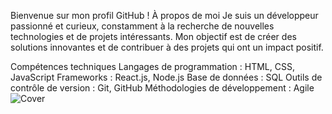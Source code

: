 Bienvenue sur mon profil GitHub !
À propos de moi
Je suis un développeur passionné et curieux, constamment à la recherche de nouvelles technologies et de projets intéressants. Mon objectif est de créer des solutions innovantes et de contribuer à des projets qui ont un impact positif.

Compétences techniques
Langages de programmation : HTML, CSS, JavaScript
Frameworks : React.js, Node.js
Base de données : SQL
Outils de contrôle de version : Git, GitHub
Méthodologies de développement : Agile
![Cover](https://github.com/L-Ourabah/L-Ourabah/blob/master/img/cover.jpg)
<!--
**L-Ourabah/L-Ourabah** is a ✨ _special_ ✨ repository because its `README.md` (this file) appears on your GitHub profile.

Here are some ideas to get you started:

- 🔭 I’m currently working on ...
- 🌱 I’m currently learning ...
- 👯 I’m looking to collaborate on ...
- 🤔 I’m looking for help with ...
- 💬 Ask me about ...
- 📫 How to reach me: ...
- 😄 Pronouns: ...
- ⚡ Fun fact: ...
-->
